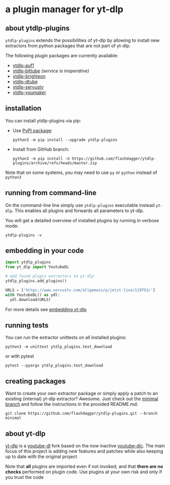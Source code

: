 # a plugin manager for yt-dlp

## about ytdlp-plugins
`ytdlp-plugins` extends the possibilities of yt-dlp by allowing to install new extractors from python packages that are not part of yt-dlp.

The following plugin packages are currently available:
* [ytdlp-auf1](https://pypi.org/project/ytdlp-auf1/)
* [ytdlp-bittube](https://pypi.org/project/ytdlp-bittube/) *(service is inoperative)*
* [ytdlp-brighteon](https://pypi.org/project/ytdlp-brighteon/)
* [ytdlp-dtube](https://pypi.org/project/ytdlp-dtube/)
* [ytdlp-servustv](https://pypi.org/project/ytdlp-servustv/)
* [ytdlp-youmaker](https://pypi.org/project/ytdlp-youmaker/)


## installation
You can install ytdlp-plugins via pip:
* Use [PyPI package](https://pypi.org/project/ytdlp-plugins): 

  `python3 -m pip install --upgrade ytdlp-plugins`
* Install from GitHub branch: 

  `python3 -m pip install -U https://github.com/flashdagger/ytdlp-plugins/archive/refs/heads/master.zip`

Note that on some systems, you may need to use `py` or `python` instead of `python3`

## running from command-line
On the command-line line simply use `ytdlp-plugins` executable instead `yt-dlp`.
This enables all plugins and forwards all parameters to yt-dlp.

You will get a detailed overview of installed plugins by running in verbose mode:

`ytdlp-plugins -v`


## embedding in your code

```python
import ytdlp_plugins
from yt_dlp import YoutubeDL

# add found plugin extractors to yt-dlp
ytdlp_plugins.add_plugins()

URLS = ['https://www.servustv.com/allgemein/p/jetzt-live/119753/']
with YoutubeDL() as ydl:
  ydl.download(URLS)
```

For more details see [embedding yt-dlp](https://github.com/yt-dlp/yt-dlp#embedding-yt-dlp)


## running tests
You can run the extractor unittests on all installed plugins:

`python3 -m unittest ytdlp_plugins.test_download`

or with pytest

`pytest --pyargs ytdlp_plugins.test_download`


## creating packages
Want to create your own extractor package or simply apply 
a patch to an existing (internal) yt-dlp extractor? Awesome.
Just check out the [minimal branch](https://github.com/flashdagger/ytdlp-plugins/tree/minimal)
and follow the instructions in the provided README.md:

`git clone https://github.com/flashdagger/ytdlp-plugins.git --branch minimal`


## about yt-dlp
[yt-dlp](https://github.com/yt-dlp/yt-dlp) is a [youtube-dl](https://github.com/ytdl-org/youtube-dl) fork based on the now inactive [youtube-dlc](https://github.com/blackjack4494/yt-dlc). The main focus of this project is adding new features and patches while also keeping up to date with the original project

Note that **all** plugins are imported even if not invoked, and that **there are no checks** performed on plugin code. Use plugins at your own risk and only if you trust the code

